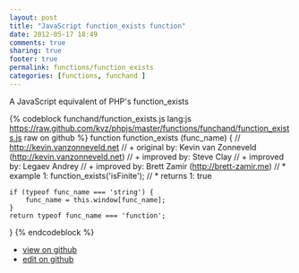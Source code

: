 ```yaml
---
layout: post
title: "JavaScript function_exists function"
date: 2012-05-17 18:49
comments: true
sharing: true
footer: true
permalink: functions/function_exists
categories: [functions, funchand ]
---
```

A JavaScript equivalent of PHP's function_exists
<!-- more -->
{% codeblock funchand/function_exists.js lang:js https://raw.github.com/kvz/phpjs/master/functions/funchand/function_exists.js raw on github %}
function function_exists (func_name) {
    // http://kevin.vanzonneveld.net
    // +   original by: Kevin van Zonneveld (http://kevin.vanzonneveld.net)
    // +   improved by: Steve Clay
    // +   improved by: Legaev Andrey
	// +   improved by: Brett Zamir (http://brett-zamir.me)
    // *     example 1: function_exists('isFinite');
    // *     returns 1: true

    if (typeof func_name === 'string') {
        func_name = this.window[func_name];
    }
    return typeof func_name === 'function';
}
{% endcodeblock %}
<ul>
 <li><a href="https://github.com/kvz/phpjs/blob/master/functions/funchand/function_exists.js">view on github</a></li>
 <li><a href="https://github.com/kvz/phpjs/edit/master/functions/funchand/function_exists.js">edit on github</a></li>
</ul>

